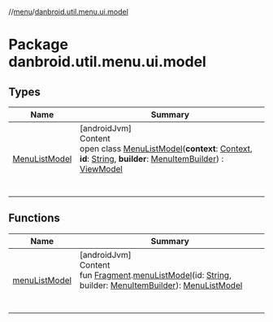//[menu](../index.md)/[danbroid.util.menu.ui.model](index.md)



# Package danbroid.util.menu.ui.model  


## Types  
  
|  Name|  Summary| 
|---|---|
| [MenuListModel](-menu-list-model/index.md)| [androidJvm]  <br>Content  <br>open class [MenuListModel](-menu-list-model/index.md)(**context**: [Context](https://developer.android.com/reference/kotlin/android/content/Context.html), **id**: [String](https://kotlinlang.org/api/latest/jvm/stdlib/kotlin/-string/index.html), **builder**: [MenuItemBuilder](../danbroid.util.menu/-menu-item-builder/index.md)) : [ViewModel](https://developer.android.com/reference/kotlin/androidx/lifecycle/ViewModel.html)  <br><br><br>


## Functions  
  
|  Name|  Summary| 
|---|---|
| [menuListModel](menu-list-model.md)| [androidJvm]  <br>Content  <br>fun [Fragment](https://developer.android.com/reference/kotlin/androidx/fragment/app/Fragment.html).[menuListModel](menu-list-model.md)(id: [String](https://kotlinlang.org/api/latest/jvm/stdlib/kotlin/-string/index.html), builder: [MenuItemBuilder](../danbroid.util.menu/-menu-item-builder/index.md)): [MenuListModel](-menu-list-model/index.md)  <br><br><br>

